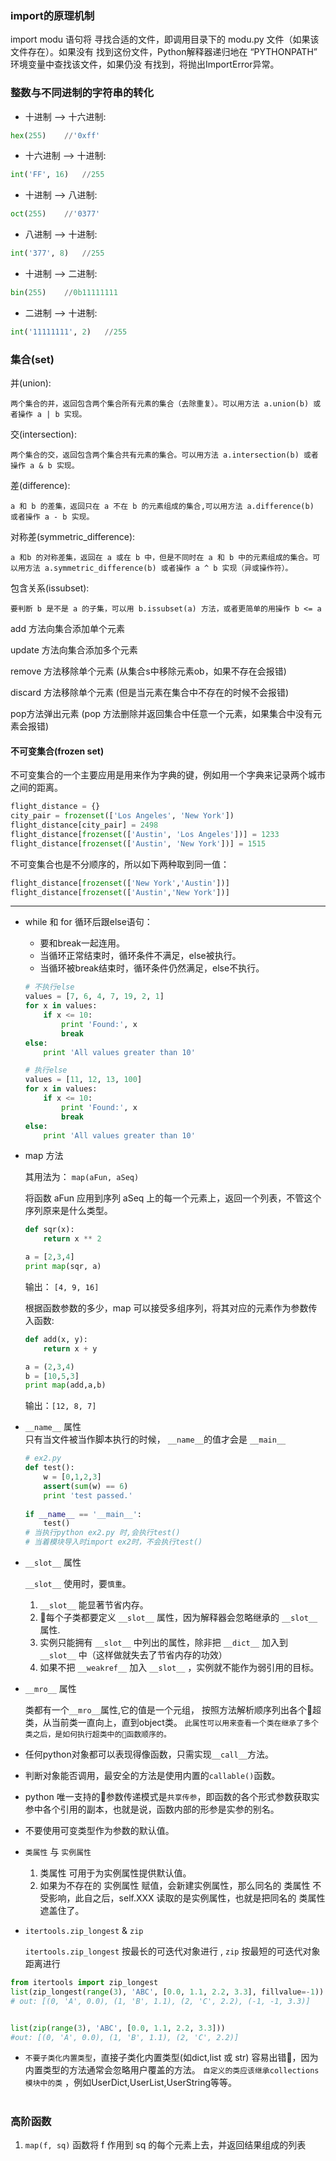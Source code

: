 ### import的原理机制  
import modu 语句将 寻找合适的文件，即调用目录下的 modu.py 文件（如果该文件存在）。如果没有 找到这份文件，Python解释器递归地在 “PYTHONPATH” 环境变量中查找该文件，如果仍没 有找到，将抛出ImportError异常。    

### 整数与不同进制的字符串的转化   
+ 十进制 --> 十六进制: 
```python
hex(255)    //'0xff'
```
+ 十六进制 --> 十进制:
```python
int('FF', 16)   //255
```
+ 十进制 --> 八进制:  
```python
oct(255)    //'0377'
```
+ 八进制 --> 十进制:
```python
int('377', 8)   //255
```
+ 十进制 --> 二进制:  
```python
bin(255)    //0b11111111
```
+ 二进制 --> 十进制:
```python
int('11111111', 2)   //255
```

### 集合(set)
并(union):

    两个集合的并，返回包含两个集合所有元素的集合（去除重复）。可以用方法 a.union(b) 或者操作 a | b 实现。

交(intersection):

    两个集合的交，返回包含两个集合共有元素的集合。可以用方法 a.intersection(b) 或者操作 a & b 实现。

差(difference): 
    
    a 和 b 的差集，返回只在 a 不在 b 的元素组成的集合,可以用方法 a.difference(b) 或者操作 a - b 实现。

对称差(symmetric_difference):

    a 和b 的对称差集，返回在 a 或在 b 中，但是不同时在 a 和 b 中的元素组成的集合。可以用方法 a.symmetric_difference(b) 或者操作 a ^ b 实现（异或操作符）。

包含关系(issubset):

    要判断 b 是不是 a 的子集，可以用 b.issubset(a) 方法，或者更简单的用操作 b <= a 

add 方法向集合添加单个元素

update 方法向集合添加多个元素

remove 方法移除单个元素 (从集合s中移除元素ob，如果不存在会报错)

discard 方法移除单个元素 (但是当元素在集合中不存在的时候不会报错)

pop方法弹出元素   (pop 方法删除并返回集合中任意一个元素，如果集合中没有元素会报错)

#### 不可变集合(frozen set)

不可变集合的一个主要应用是用来作为字典的键，例如用一个字典来记录两个城市之间的距离。  

```python
flight_distance = {}
city_pair = frozenset(['Los Angeles', 'New York'])
flight_distance[city_pair] = 2498
flight_distance[frozenset(['Austin', 'Los Angeles'])] = 1233
flight_distance[frozenset(['Austin', 'New York'])] = 1515
```

不可变集合也是不分顺序的，所以如下两种取到同一值：
```python
flight_distance[frozenset(['New York','Austin'])]
flight_distance[frozenset(['Austin','New York'])]
```


------

- while 和 for 循环后跟else语句：
    + 要和break一起连用。
    + 当循环正常结束时，循环条件不满足，else被执行。
    + 当循环被break结束时，循环条件仍然满足，else不执行。

    ```python
    # 不执行else
    values = [7, 6, 4, 7, 19, 2, 1]
    for x in values:
        if x <= 10:
            print 'Found:', x
            break
    else:
        print 'All values greater than 10'
    ```

    ```python
    # 执行else
    values = [11, 12, 13, 100]
    for x in values:
        if x <= 10:
            print 'Found:', x
            break
    else:
        print 'All values greater than 10'
    ```

- map 方法

    其用法为：
    `map(aFun, aSeq)`

    将函数 aFun 应用到序列 aSeq 上的每一个元素上，返回一个列表，不管这个序列原来是什么类型。

    ```python
    def sqr(x): 
        return x ** 2

    a = [2,3,4]
    print map(sqr, a)
    ```
    输出： `[4, 9, 16]`

    根据函数参数的多少，map 可以接受多组序列，将其对应的元素作为参数传入函数:

    ```python
    def add(x, y): 
        return x + y

    a = (2,3,4)
    b = [10,5,3]
    print map(add,a,b)
    ```
    输出：`[12, 8, 7]`

- `__name__` 属性  
    只有当文件被当作脚本执行的时候， `__name__`的值才会是 `__main__`
    ```python
    # ex2.py
    def test():
        w = [0,1,2,3]
        assert(sum(w) == 6)
        print 'test passed.'
        
    if __name__ == '__main__':
        test()
    # 当执行python ex2.py 时,会执行test()
    # 当着模块导入时import ex2时，不会执行test()
    ```

- `__slot__` 属性

    `__slot__` 使用时，要`慎重`。
    1. `__slot__` 能显著节省内存。
    2. 每个子类都要定义 `__slot__` 属性，因为解释器会忽略继承的 `__slot__` 属性.
    3. 实例只能拥有 `__slot__` 中列出的属性，除非把 `__dict__` 加入到 `__slot__` 中（这样做就失去了节省内存的功效）
    4. 如果不把 `__weakref__` 加入 `__slot__` ，实例就不能作为弱引用的目标。

- `__mro__` 属性

    类都有一个`__mro__`属性,它的值是一个元组， 按照方法解析顺序列出各个超类，从当前类一直向上，直到object类。
    `此属性可以用来查看一个类在继承了多个类之后，是如何执行超类中的函数顺序的。`


- 任何python对象都可以表现得像函数，只需实现`__call__`方法。

- 判断对象能否调用，最安全的方法是使用内置的`callable()`函数。

- python 唯一支持的参数传递模式是`共享传参`，即函数的各个形式参数获取实参中各个引用的副本，也就是说，函数内部的形参是实参的别名。

- 不要使用可变类型作为参数的默认值。

- `类属性` 与 `实例属性`

    1. 类属性 可用于为实例属性提供默认值。
    2. 如果为不存在的 实例属性 赋值，会新建实例属性，那么同名的 类属性 不受影响，此自之后，self.XXX 读取的是实例属性，也就是把同名的 类属性 遮盖住了。

- `itertools.zip_longest` & `zip`

    `itertools.zip_longest` 按最长的可迭代对象进行 , `zip` 按最短的可迭代对象距离进行
```python
from itertools import zip_longest
list(zip_longest(range(3), 'ABC', [0.0, 1.1, 2.2, 3.3], fillvalue=-1)) # fillvalue 默认值为None，用于填充缺失的值。
# out: [(0, 'A', 0.0), (1, 'B', 1.1), (2, 'C', 2.2), (-1, -1, 3.3)]


list(zip(range(3), 'ABC', [0.0, 1.1, 2.2, 3.3]))
#out: [(0, 'A', 0.0), (1, 'B', 1.1), (2, 'C', 2.2)]
```

- `不要子类化内置类型`，直接子类化内置类型(如dict,list 或 str) 容易出错，因为内置类型的方法通常会忽略用户覆盖的方法。 `自定义的类应该继承collections模块中的类` ，例如UserDict,UserList,UserString等等。

#


### 高阶函数

1. `map(f, sq)` 函数将 f 作用到 sq 的每个元素上去，并返回结果组成的列表

